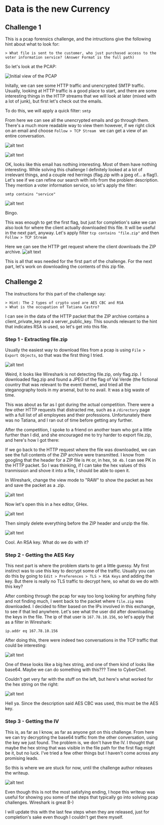 # Data is the new Currency

## Challenge 1

This is a pcap forensics challenge, and the intructions give the following hint about what to look for:

```
> What file is sent to the customer, who just purchased access to the voter information service? (Answer Format is the full path)
```

So let's look at the PCAP:

![Initial view of the PCAP](writeup/image.png)

Initally, we can see some HTTP traffic and unencrypted SMTP traffic. Usually, looking at HTTP traffic is a good place to start, and there are some interesting things in the HTTP streams that we will look at later (mixed with a lot of junk), but first let's check out the emails.

To do this, we will apply a quick filter: `smtp`

From here we can see all the unencrypted emails and go through them. There's a much more readable way to view them however, if we right click on an email and choose `Follow > TCP Stream ` we can get a view of an entire conversation.

![alt text](writeup/image-1.png)

![alt text](writeup/image-2.png)

OK, looks like this email has nothing interesting. Most of them have nothing interesting. While solving this challenge I definitely looked at a lot of irrelevant things, and a couple red herrings (flag.zip with a jpeg of... a flag!). Let's see if we can refine our search with info from the problem description. They mention a voter information service, so let's apply the filter:

```
smtp contains "service"
```

![alt text](writeup/image-3.png)

Bingo. 

This was enough to get the first flag, but just for completion's sake we can also look for where the client actually downloaded this file. It will be useful in the next part, anyway. Let's apply filter `tcp contains "file.zip"` and then `Follow > TCP Stream`

Here we can see the HTTP get request where the client downloads the ZIP archive.
![alt text](writeup/image-4.png)

This is all that was needed for the first part of the challenge. For the next part, let's work on downloading the contents of this zip file.

## Challenge 2

The instructions for this part of the challenge say:

```
> Hint: The 2 types of crypto used are AES CBC and RSA
> What is the occupation of Tatiana Castro?
```

I can see in the data of the HTTP packet that the ZIP archive contains a client_private_key and a server_public_key. This sounds relevant to the hint that indicates RSA is used, so let's get into this file.

### Step 1 - Extracting file.zip

Usually the easiest way to download files from a pcap is using `File > Export Objects`, so that was the first thing I tried.

![alt text](writeup/image-5.png)

Weird, it looks like Wireshark is not detecting file.zip, only flag.zip. I downloaded flag.zip and found a JPEG of the flag of Val Verde (the fictional country that was relevant to the event theme), and tried all the steganography tools in my arsenal, but to no avail. It was a big waste of time.

This was about as far as I got during the actual competition. There were a few other HTTP requests that distracted me, such as a `/directory` page with a full list of all employees and their professions. Unfortunately there was no Tatiana, and I ran out of time before getting any further.

After the competition, I spoke to a friend on another team who got a little further than I did, and she encouraged me to try harder to export file.zip, and here's how I got there:

If we go back to the HTTP request where the file was downloaded, we can see the full contents of the ZIP archive were transmitted. I know from googling that the header for a ZIP file is `PK` or, in hex, `50 4b`. I can see PK in the HTTP packet. So I was thinking, if I can take the hex values of this tranmission and shove it into a file, I should be able to open it.

In Wireshark, change the view mode to "RAW" to show the packet as hex and save the packet as a .zip.

![alt text](writeup/image-6.png)

Now let's open this in a hex editor, GHex.

![alt text](writeup/image-8.png)

Then simply delete everything before the ZIP header and unzip the file.

![alt text](writeup/image-7.png)

Cool. An RSA key. What do we do with it?

### Step 2 - Getting the AES Key

This next part is where the problem starts to get a little guessy. My first instinct was to use this key to decrypt some of the traffic. Usually you can do this by going to `Edit > Preferences > TLS > RSA Keys` and adding the key. But there is really no TLS traffic to decrypt here, so what do we do with this key?

After combing through the pcap for way too long looking for anything fishy and not finding much, I went back to the packet where `file.zip` was downloaded. I decided to filter based on the IPs involved in this exchange, to see if that led anywhere.
Let's see what the user did after downloading the keys in the file. The ip of that user is `167.78.10.156`, so let's apply that as a filter in Wireshark:

```
ip.addr eq 167.78.10.156
```

After doing this, there were indeed two conversations in the TCP traffic that could be interesting:

![alt text](writeup/image-9.png)

One of these looks like a big hex string, and one of them kind of looks like base64. Maybe we can do something with this??? Time to CyberChef.

Couldn't get very far with the stuff on the left, but here's what worked for the hex string on the right:

![alt text](writeup/image-10.png)

Hell ya. Since the description said AES CBC was used, this must be the AES key.

### Step 3 - Getting the IV

This is, as far as I know, as far as anyone got on this challenge. From here we can try decrypting the base64 traffic from the other conversation, using the key we just found. The problem is, we don't have the IV. I thought that maybe the hex string that was visible in the file path for the first flag might be it, but no luck. I've tried a few other things but I haven't come across any promising leads.

So this is where we are stuck for now, until the challenge author releases the writeup.

![alt text](writeup/image-11.png)

Even though this is not the most satisfying ending, I hope this writeup was useful for showing you some of the steps that typically go into solving pcap challenges. Wireshark is great B-)

I will update this with the last few steps when they are released, just for completion's sake even though I couldn't get there myself.